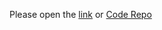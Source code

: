 Please open the [link](https://jav-ed.github.io/H2O_Plot/)
or [Code Repo](https://github.com/jav-ed/H2O_Plot/tree/main)